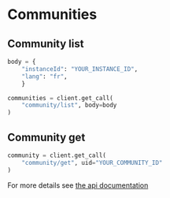 # Communities


## Community list

```python
body = {
    "instanceId": "YOUR_INSTANCE_ID",
    "lang": "fr",
    }

communities = client.get_call(
    "community/list", body=body
)
```

## Community get

```python
community = client.get_call(
    "community/get", uid="YOUR_COMMUNITY_ID"
)
```

For more details see [the api documentation](https://api.lumapps.com/docs/lumapps-public-api/0cb3a41bb0afa-retrieve-a-community)
